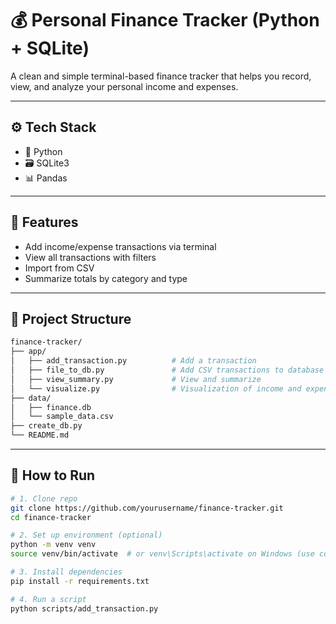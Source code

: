 # 💰 Personal Finance Tracker (Python + SQLite)

A clean and simple terminal-based finance tracker that helps you record, view, and analyze your personal income and expenses.

---

## ⚙️ Tech Stack

- 🐍 Python
- 🗃️ SQLite3
- 📊 Pandas

---

## 🚀 Features

- Add income/expense transactions via terminal
- View all transactions with filters
- Import from CSV
- Summarize totals by category and type

---

## 📂 Project Structure

```bash
finance-tracker/
├── app/
│   ├── add_transaction.py          # Add a transaction
│   ├── file_to_db.py               # Add CSV transactions to database
│   ├── view_summary.py             # View and summarize
│   └── visualize.py                # Visualization of income and expenditure
├── data/
│   ├── finance.db
│   └── sample_data.csv
├── create_db.py
└── README.md
```
---

## 🧪 How to Run

```bash
# 1. Clone repo
git clone https://github.com/yourusername/finance-tracker.git
cd finance-tracker

# 2. Set up environment (optional)
python -m venv venv
source venv/bin/activate  # or venv\Scripts\activate on Windows (use commandprompt)

# 3. Install dependencies
pip install -r requirements.txt

# 4. Run a script
python scripts/add_transaction.py
